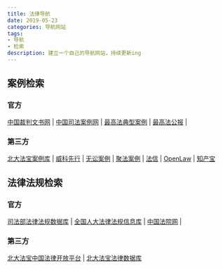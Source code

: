 ```yaml
---
title: 法律导航
date: 2019-05-23 
categories: 导航网站
tags:
- 导航
- 检索
description: 建立一个自己的导航网站，持续更新ing
---
```


## 案例检索
### 官方
[中国裁判文书网](http://wenshu.court.gov.cn/)  |  [中国司法案例网](https://anli.court.gov.cn/static/web/index.html#/index)   |   [最高法典型案例](http://www.court.gov.cn/zixun-gengduo-104.html)  |  [最高法公报](http://gongbao.court.gov.cn/)  | 

### 第三方
[北大法宝案例库](http://www.pkulaw.cn/Case/)  |  [威科先行](https://law.wkinfo.com.cn/)  |  [无讼案例](https://www.itslaw.com/bj)  |  [聚法案例](https://www.jufaanli.com/)  |  [法信](http://www.faxin.cn/index.aspx)  |  [OpenLaw](http://openlaw.cn/)  |  [知产宝](https://www.iphouse.cn/)  

## 法律法规检索
### 官方
[司法部法律法规数据库](http://search.chinalaw.gov.cn/search2.html)  |  [全国人大法律法规信息库](http://law.npc.gov.cn/FLFG/#)  |  [中国法院网](https://www.chinacourt.org/law.shtml)  |
  
### 第三方
  [北大法宝中国法律开放平台](http://open.pkulaw.cn/) |  [北大法宝法律数据库](http://www.pkulaw.cn/)

